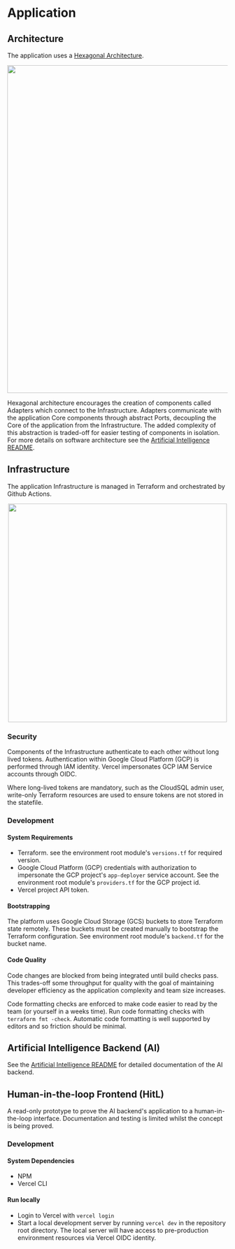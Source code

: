 # Application

## Architecture
The application uses a [Hexagonal Architecture](https://docs.aws.amazon.com/prescriptive-guidance/latest/cloud-design-patterns/hexagonal-architecture.html).
<p align="center"><img src="https://github.com/user-attachments/assets/7eadf4ed-7c98-4ca5-8be9-aa1a22622f90" height="750px" /></p>

Hexagonal architecture encourages the creation of components called Adapters which connect to the Infrastructure. Adapters communicate with the application Core components through abstract Ports, decoupling the Core of the application from the Infrastructure. The added complexity of this abstraction is traded-off for easier testing of components in isolation. For more details on software architecture see the [Artificial Intelligence README](ai/README.md).

## Infrastructure
The application Infrastructure is managed in Terraform and orchestrated by Github Actions.
<p align="center"><img src="https://github.com/user-attachments/assets/a811d20c-0d0c-4768-b7b9-ec5048966113"  height="500px" /></p>

### Security
Components of the Infrastructure authenticate to each other without long lived tokens. Authentication within Google Cloud Platform (GCP) is performed through IAM identity. Vercel impersonates GCP IAM Service accounts through OIDC.

Where long-lived tokens are mandatory, such as the CloudSQL admin user, write-only Terraform resources are used to ensure tokens are not stored in the statefile.
### Development
#### System Requirements
* Terraform. see the environment root module's `versions.tf` for required version.
* Google Cloud Platform (GCP) credentials with authorization to  impersonate the GCP project's `app-deployer` service account. See the environment root module's `providers.tf` for the GCP project id.
* Vercel project API token.

#### Bootstrapping
The platform uses Google Cloud Storage (GCS) buckets to store Terraform state remotely. These buckets must be created manually to bootstrap the Terraform configuration. See environment root module's `backend.tf` for the bucket name.

#### Code Quality
Code changes are blocked from being integrated until build checks pass. This trades-off some throughput for quality with the goal of maintaining developer efficiency as the application complexity and team size increases.

Code formatting checks are enforced to make code easier to read by the team (or yourself in a weeks time). Run code formatting checks with `terraform fmt -check`. Automatic code formatting is well supported by editors and so friction should be minimal.

## Artificial Intelligence Backend (AI)
See the [Artificial Intelligence README](ai/README.md) for detailed documentation of the AI backend.

## Human-in-the-loop Frontend (HitL)
A read-only prototype to prove the AI backend's application to a human-in-the-loop interface. Documentation and testing is limited whilst the concept is being proved.

### Development

#### System Dependencies
* NPM
* Vercel CLI

#### Run locally
* Login to Vercel with `vercel login`
* Start a local development server by running `vercel dev` in the repository root directory. The local server will have access to pre-production environment resources via Vercel OIDC identity.
